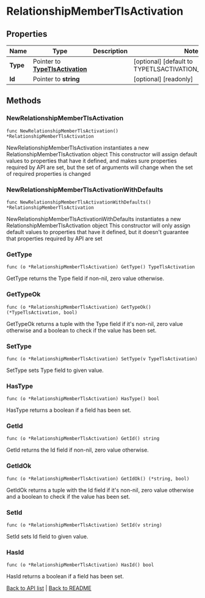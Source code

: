 # RelationshipMemberTlsActivation

## Properties

Name | Type | Description | Notes
------------ | ------------- | ------------- | -------------
**Type** | Pointer to [**TypeTlsActivation**](TypeTlsActivation.md) |  | [optional] [default to TYPETLSACTIVATION_TLS_ACTIVATION]
**Id** | Pointer to **string** |  | [optional] [readonly] 

## Methods

### NewRelationshipMemberTlsActivation

`func NewRelationshipMemberTlsActivation() *RelationshipMemberTlsActivation`

NewRelationshipMemberTlsActivation instantiates a new RelationshipMemberTlsActivation object
This constructor will assign default values to properties that have it defined,
and makes sure properties required by API are set, but the set of arguments
will change when the set of required properties is changed

### NewRelationshipMemberTlsActivationWithDefaults

`func NewRelationshipMemberTlsActivationWithDefaults() *RelationshipMemberTlsActivation`

NewRelationshipMemberTlsActivationWithDefaults instantiates a new RelationshipMemberTlsActivation object
This constructor will only assign default values to properties that have it defined,
but it doesn't guarantee that properties required by API are set

### GetType

`func (o *RelationshipMemberTlsActivation) GetType() TypeTlsActivation`

GetType returns the Type field if non-nil, zero value otherwise.

### GetTypeOk

`func (o *RelationshipMemberTlsActivation) GetTypeOk() (*TypeTlsActivation, bool)`

GetTypeOk returns a tuple with the Type field if it's non-nil, zero value otherwise
and a boolean to check if the value has been set.

### SetType

`func (o *RelationshipMemberTlsActivation) SetType(v TypeTlsActivation)`

SetType sets Type field to given value.

### HasType

`func (o *RelationshipMemberTlsActivation) HasType() bool`

HasType returns a boolean if a field has been set.

### GetId

`func (o *RelationshipMemberTlsActivation) GetId() string`

GetId returns the Id field if non-nil, zero value otherwise.

### GetIdOk

`func (o *RelationshipMemberTlsActivation) GetIdOk() (*string, bool)`

GetIdOk returns a tuple with the Id field if it's non-nil, zero value otherwise
and a boolean to check if the value has been set.

### SetId

`func (o *RelationshipMemberTlsActivation) SetId(v string)`

SetId sets Id field to given value.

### HasId

`func (o *RelationshipMemberTlsActivation) HasId() bool`

HasId returns a boolean if a field has been set.


[Back to API list](../README.md#documentation-for-api-endpoints) | [Back to README](../README.md)


